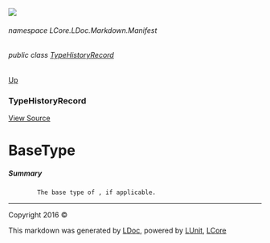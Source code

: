 ![](Content/LDoc-banner-small.png "")

###### namespace LCore.LDoc.Markdown.Manifest

###### public class [TypeHistoryRecord](docs/TypeHistoryRecord.md)
[Up](docs/TypeHistoryRecord.md)

### TypeHistoryRecord
[View Source](Markdown/Manifest/TypeHistoryRecord.cs)

# BaseType

##### Summary

            The base type of , if applicable.
            



---

Copyright 2016 &copy; [](../README.md) [](../TableOfContents.md)

This markdown was generated by [LDoc](https://github.com/CodeSingularity/LDoc), powered by [LUnit](https://github.com/CodeSingularity/LUnit), [LCore](https://github.com/CodeSingularity/LCore)
